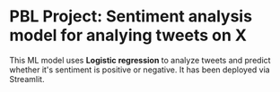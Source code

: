 # PBL Project: Sentiment analysis model for analying tweets on X
<p> This ML model uses <strong>Logistic regression</strong> to analyze tweets and predict whether it's sentiment is positive or negative. 
It has been deployed via Streamlit.</p>
